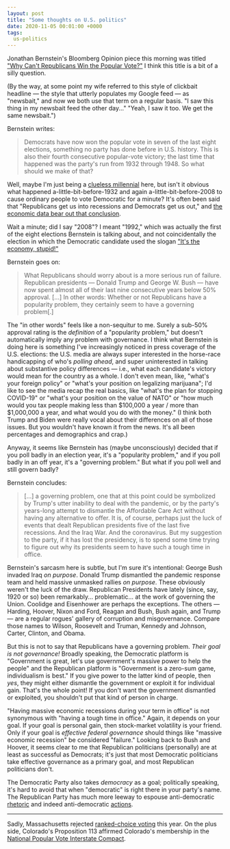 ```yaml
---
layout: post
title: "Some thoughts on U.S. politics"
date: 2020-11-05 00:01:00 +0000
tags:
  us-politics
---
```


Jonathan Bernstein's Bloomberg Opinion piece this morning was
titled ["Why Can't Republicans Win the Popular Vote?"](https://www.bloomberg.com/opinion/articles/2020-11-05/why-can-t-republicans-win-the-popular-vote)
I think this title is a bit of a silly question.

(By the way, at some point my wife referred to this style of clickbait
headline — the style that utterly populates my Google feed —
as "newsbait," and now we both use that term on a regular basis.
"I saw this thing in my newsbait feed the other day..." "Yeah,
I saw it too. We get the same newsbait.")

Bernstein writes:

> Democrats have now won the popular vote in seven of the last eight elections,
> something no party has done before in U.S. history. This is also their fourth
> consecutive popular-vote victory; the last time that happened was the party's
> run from 1932 through 1948. So what should we make of that?

Well, maybe I'm just being a [clueless millennial](https://same.energy/?q=The+funniest+part+in+%22Napoleon+Dynamite%22+was+when+the+recession+hadn%27t+happened+yet.)
here, but isn't it obvious what happened a-little-bit-before-1932 and again a-little-bit-before-2008
to cause ordinary people to vote Democratic for a minute? It's often been said that
"Republicans get us into recessions and Democrats get us out," and
[the economic data bear out that conclusion](https://cdn.factcheck.org/UploadedFiles/AER_revision.pdf).

Wait a minute; did I say "2008"? I meant "1992," which was actually the first of the
eight elections Bernstein is talking about, and not coincidentally the election
in which the Democratic candidate used the slogan ["It's the economy, stupid!"](https://en.wikipedia.org/wiki/It%27s_the_economy,_stupid)

Bernstein goes on:

> What Republicans should worry about is a more serious run of failure.
> Republican presidents — Donald Trump and George W. Bush — have now spent
> almost all of their last nine consecutive years below 50% approval.
> [...] In other words: Whether or not Republicans have a popularity problem,
> they certainly seem to have a governing problem[.]

The "in other words" feels like a non-sequitur to me. Surely a sub-50%
approval rating is the _definition_ of a "popularity problem," but doesn't
automatically imply any problem with governance. I think what Bernstein is
doing here is something I've increasingly noticed in press coverage of the
U.S. elections: the U.S. media are always super interested in the horse-race
handicapping of who's _polling ahead_, and super uninterested in talking about
substantive policy differences — i.e., what each candidate's victory would
mean for the country as a whole. I don't even mean, like, "what's your
foreign policy" or "what's your position on legalizing marijuana";
I'd like to see the media recap the real basics, like "what's the plan for
stopping COVID-19" or "what's your position on the value of NATO" or
"how much would you tax people making less than $100,000 a year /
more than $1,000,000 a year, and what would you do with the money."
(I think both Trump and Biden were really vocal about their differences on
all of those issues. But you wouldn't have known it from the news. It's all
been percentages and demographics and crap.)

Anyway, it seems like Bernstein has (maybe unconsciously) decided that if
you poll badly in an election year, it's a "popularity problem," and if
you poll badly in an off year, it's a "governing problem." But what if
you poll well and still govern badly?

Bernstein concludes:

> [...] a governing problem, one that at this point could be symbolized
> by Trump's utter inability to deal with the pandemic, or by the party's
> years-long attempt to dismantle the Affordable Care Act without having
> any alternative to offer. It is, of course, perhaps just the luck of
> events that dealt Republican presidents five of the last five recessions.
> And the Iraq War. And the coronavirus. But my suggestion to the party,
> if it has lost the presidency, is to spend some time trying to figure
> out why its presidents seem to have such a tough time in office.

Bernstein's sarcasm here is subtle, but I'm sure it's intentional: George Bush
invaded Iraq _on purpose_. Donald Trump dismantled the pandemic response
team and held massive unmasked rallies _on purpose_. These obviously weren't the
luck of the draw. Republican Presidents have lately (since, say, 1920 or so)
been remarkably... problematic... at the work of governing the Union.
Coolidge and Eisenhower are perhaps the exceptions. The others —
Harding, Hoover, Nixon and Ford, Reagan and Bush, Bush again, and Trump —
are a regular rogues' gallery of corruption and misgovernance. Compare
those names to Wilson, Roosevelt and Truman, Kennedy and Johnson, Carter,
Clinton, and Obama.

But this is not to say that Republicans have a governing problem.
_Their goal is not governance!_
Broadly speaking, the Democratic platform is "Government is great,
let's use government's massive power to help the people" and the Republican
platform is "Government is a zero-sum game, individualism is best."
If you give power to the latter kind of people, then _yes_, they might either
dismantle the government or exploit it for individual gain. That's the whole point!
If you don't want the government dismantled or exploited, you shouldn't put that
kind of person in charge.

"Having massive economic recessions during your term in office" is not synonymous
with "having a tough time in office." Again, it depends on your goal. If your goal
is personal gain, then stock-market volatility is your friend. Only if your goal
is _effective federal governance_ should things like "massive economic recession"
be considered "failure." Looking back to Bush and Hoover, it seems clear to me
that Republican politicians (personally) are at least as successful as Democrats;
it's just that most Democratic politicians take effective governance as a primary
goal, and most Republican politicians don't.

The Democratic Party also takes _democracy_ as a goal; politically speaking,
it's hard to avoid that when "democratic" is right there in your party's
name. The Republican Party has much more leeway to espouse
anti-democratic [rhetoric](https://twitter.com/SenMikeLee/status/1314089207875371008)
and indeed anti-democratic [actions](https://apnews.com/article/donald-trump-seeks-voting-stop-25762f69b27dfbccc4fd8077fb5fdc91).

----

Sadly, Massachusetts rejected [ranked-choice voting](https://en.wikipedia.org/wiki/Massachusetts_Ranked-Choice_Voting_Initiative)
this year. On the plus side, Colorado's Proposition 113 affirmed Colorado's membership in the
[National Popular Vote Interstate Compact](https://en.wikipedia.org/wiki/National_Popular_Vote_Interstate_Compact).
